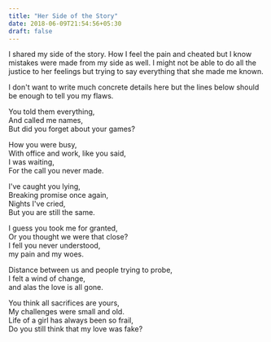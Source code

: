 ```yaml
---
title: "Her Side of the Story"
date: 2018-06-09T21:54:56+05:30
draft: false
---
```


I shared my side of the story. How I feel the pain and cheated but I know mistakes were made from my side as well. I might not be able to do all the justice to her feelings but trying to say everything that she made me known.

I don't want to write much concrete details here but the lines below should be enough to tell you my flaws. 

You told them everything, <br/>
And called me names,<br/>
But did you forget about your games?<br/>

How you were busy,<br/>
With office and work, like you said,<br/>
I was waiting,<br/>
For the call you never made.<br/>

I've caught you lying,<br/>
Breaking promise once again,<br/>
Nights I've cried,<br/>
But you are still the same.<br/>

I guess you took me for granted,<br/>
Or you thought we were that close?<br/>
I fell you never understood,<br/>
my pain and my woes.<br/>

Distance between us and people trying to probe,<br/>
I felt a wind of change,<br/>
and alas the love is all gone.<br/>

You think all sacrifices are yours,<br/>
My challenges were small and old.<br/>
Life of a girl has always been so frail,<br/>
Do you still think that my love was fake?<br/>
